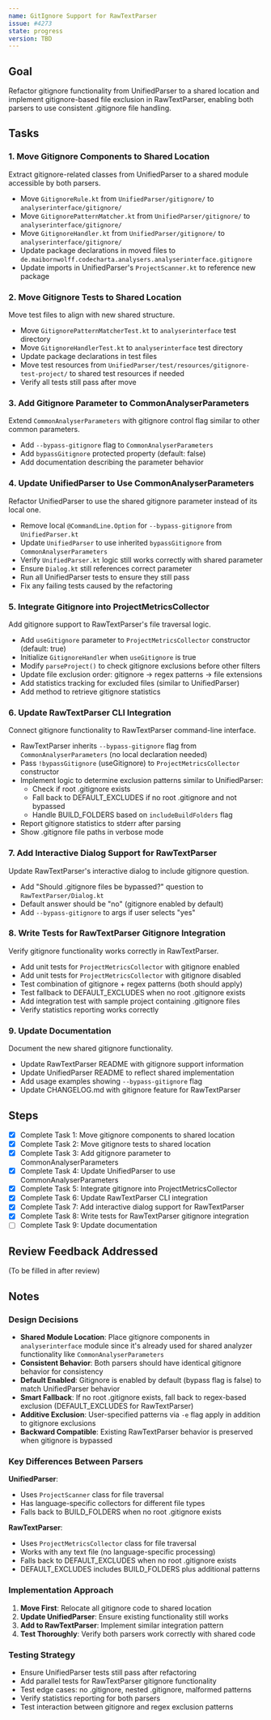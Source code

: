 ```yaml
---
name: GitIgnore Support for RawTextParser
issue: #4273
state: progress
version: TBD
---
```


## Goal

Refactor gitignore functionality from UnifiedParser to a shared location and implement gitignore-based file exclusion in RawTextParser, enabling both parsers to use consistent .gitignore file handling.

## Tasks

### 1. Move Gitignore Components to Shared Location

Extract gitignore-related classes from UnifiedParser to a shared module accessible by both parsers.

- Move `GitignoreRule.kt` from `UnifiedParser/gitignore/` to `analyserinterface/gitignore/`
- Move `GitignorePatternMatcher.kt` from `UnifiedParser/gitignore/` to `analyserinterface/gitignore/`
- Move `GitignoreHandler.kt` from `UnifiedParser/gitignore/` to `analyserinterface/gitignore/`
- Update package declarations in moved files to `de.maibornwolff.codecharta.analysers.analyserinterface.gitignore`
- Update imports in UnifiedParser's `ProjectScanner.kt` to reference new package

### 2. Move Gitignore Tests to Shared Location

Move test files to align with new shared structure.

- Move `GitignorePatternMatcherTest.kt` to `analyserinterface` test directory
- Move `GitignoreHandlerTest.kt` to `analyserinterface` test directory
- Update package declarations in test files
- Move test resources from `UnifiedParser/test/resources/gitignore-test-project/` to shared test resources if needed
- Verify all tests still pass after move

### 3. Add Gitignore Parameter to CommonAnalyserParameters

Extend `CommonAnalyserParameters` with gitignore control flag similar to other common parameters.

- Add `--bypass-gitignore` flag to `CommonAnalyserParameters`
- Add `bypassGitignore` protected property (default: false)
- Add documentation describing the parameter behavior

### 4. Update UnifiedParser to Use CommonAnalyserParameters

Refactor UnifiedParser to use the shared gitignore parameter instead of its local one.

- Remove local `@CommandLine.Option` for `--bypass-gitignore` from `UnifiedParser.kt`
- Update `UnifiedParser` to use inherited `bypassGitignore` from `CommonAnalyserParameters`
- Verify `UnifiedParser.kt` logic still works correctly with shared parameter
- Ensure `Dialog.kt` still references correct parameter
- Run all UnifiedParser tests to ensure they still pass
- Fix any failing tests caused by the refactoring

### 5. Integrate Gitignore into ProjectMetricsCollector

Add gitignore support to RawTextParser's file traversal logic.

- Add `useGitignore` parameter to `ProjectMetricsCollector` constructor (default: true)
- Initialize `GitignoreHandler` when `useGitignore` is true
- Modify `parseProject()` to check gitignore exclusions before other filters
- Update file exclusion order: gitignore → regex patterns → file extensions
- Add statistics tracking for excluded files (similar to UnifiedParser)
- Add method to retrieve gitignore statistics

### 6. Update RawTextParser CLI Integration

Connect gitignore functionality to RawTextParser command-line interface.

- RawTextParser inherits `--bypass-gitignore` flag from `CommonAnalyserParameters` (no local declaration needed)
- Pass `!bypassGitignore` (useGitignore) to `ProjectMetricsCollector` constructor
- Implement logic to determine exclusion patterns similar to UnifiedParser:
  - Check if root .gitignore exists
  - Fall back to DEFAULT_EXCLUDES if no root .gitignore and not bypassed
  - Handle BUILD_FOLDERS based on `includeBuildFolders` flag
- Report gitignore statistics to stderr after parsing
- Show .gitignore file paths in verbose mode

### 7. Add Interactive Dialog Support for RawTextParser

Update RawTextParser's interactive dialog to include gitignore question.

- Add "Should .gitignore files be bypassed?" question to `RawTextParser/Dialog.kt`
- Default answer should be "no" (gitignore enabled by default)
- Add `--bypass-gitignore` to args if user selects "yes"

### 8. Write Tests for RawTextParser Gitignore Integration

Verify gitignore functionality works correctly in RawTextParser.

- Add unit tests for `ProjectMetricsCollector` with gitignore enabled
- Add unit tests for `ProjectMetricsCollector` with gitignore disabled
- Test combination of gitignore + regex patterns (both should apply)
- Test fallback to DEFAULT_EXCLUDES when no root .gitignore exists
- Add integration test with sample project containing .gitignore files
- Verify statistics reporting works correctly

### 9. Update Documentation

Document the new shared gitignore functionality.

- Update RawTextParser README with gitignore support information
- Update UnifiedParser README to reflect shared implementation
- Add usage examples showing `--bypass-gitignore` flag
- Update CHANGELOG.md with gitignore feature for RawTextParser

## Steps

- [x] Complete Task 1: Move gitignore components to shared location
- [x] Complete Task 2: Move gitignore tests to shared location
- [x] Complete Task 3: Add gitignore parameter to CommonAnalyserParameters
- [x] Complete Task 4: Update UnifiedParser to use CommonAnalyserParameters
- [x] Complete Task 5: Integrate gitignore into ProjectMetricsCollector
- [x] Complete Task 6: Update RawTextParser CLI integration
- [x] Complete Task 7: Add interactive dialog support for RawTextParser
- [x] Complete Task 8: Write tests for RawTextParser gitignore integration
- [ ] Complete Task 9: Update documentation

## Review Feedback Addressed

(To be filled in after review)

## Notes

### Design Decisions

- **Shared Module Location**: Place gitignore components in `analyserinterface` module since it's already used for shared analyzer functionality like `CommonAnalyserParameters`
- **Consistent Behavior**: Both parsers should have identical gitignore behavior for consistency
- **Default Enabled**: Gitignore is enabled by default (bypass flag is false) to match UnifiedParser behavior
- **Smart Fallback**: If no root .gitignore exists, fall back to regex-based exclusion (DEFAULT_EXCLUDES for RawTextParser)
- **Additive Exclusion**: User-specified patterns via `-e` flag apply in addition to gitignore exclusions
- **Backward Compatible**: Existing RawTextParser behavior is preserved when gitignore is bypassed

### Key Differences Between Parsers

**UnifiedParser**:
- Uses `ProjectScanner` class for file traversal
- Has language-specific collectors for different file types
- Falls back to BUILD_FOLDERS when no root .gitignore exists

**RawTextParser**:
- Uses `ProjectMetricsCollector` class for file traversal
- Works with any text file (no language-specific processing)
- Falls back to DEFAULT_EXCLUDES when no root .gitignore exists
- DEFAULT_EXCLUDES includes BUILD_FOLDERS plus additional patterns

### Implementation Approach

1. **Move First**: Relocate all gitignore code to shared location
2. **Update UnifiedParser**: Ensure existing functionality still works
3. **Add to RawTextParser**: Implement similar integration pattern
4. **Test Thoroughly**: Verify both parsers work correctly with shared code

### Testing Strategy

- Ensure UnifiedParser tests still pass after refactoring
- Add parallel tests for RawTextParser gitignore functionality
- Test edge cases: no .gitignore, nested .gitignore, malformed patterns
- Verify statistics reporting for both parsers
- Test interaction between gitignore and regex exclusion patterns
